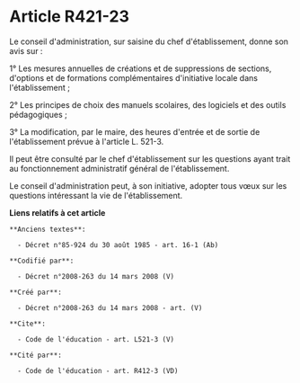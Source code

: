 # Article R421-23

Le conseil d'administration, sur saisine du chef d'établissement, donne son avis sur : 

1° Les mesures annuelles de créations et de suppressions de sections, d'options et de formations complémentaires d'initiative
locale dans l'établissement ; 

2° Les principes de choix des manuels scolaires, des logiciels et des outils pédagogiques ; 

3° La modification, par le maire, des heures d'entrée et de sortie de l'établissement prévue à l'article L. 521-3.

Il peut être consulté par le chef d'établissement sur les questions ayant trait au fonctionnement administratif général de
l'établissement. 

Le conseil d'administration peut, à son initiative, adopter tous vœux sur les questions intéressant la vie de
l'établissement.

**Liens relatifs à cet article**

	**Anciens textes**:

	  - Décret n°85-924 du 30 août 1985 - art. 16-1 (Ab)

	**Codifié par**:

	  - Décret n°2008-263 du 14 mars 2008 (V)

	**Créé par**:

	  - Décret n°2008-263 du 14 mars 2008 - art. (V)

	**Cite**:

	  - Code de l'éducation - art. L521-3 (V)

	**Cité par**:

	  - Code de l'éducation - art. R412-3 (VD)
